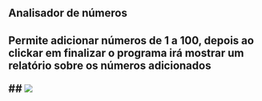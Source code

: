 <h2>Analisador de números<h2>
<p>Permite adicionar números de 1 a 100, depois ao clickar em finalizar o programa irá mostrar um relatório sobre os números adicionados<p>
##
<img src="https://raw.githubusercontent.com/Franciney-Andrews/Analisador-de-Numeros/main/analisa.png" />


